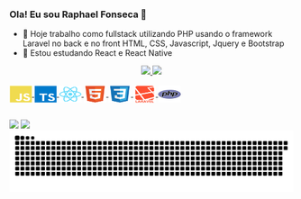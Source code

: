 ### Ola! Eu sou Raphael Fonseca 👋



- 🔭 Hoje trabalho como fullstack utilizando PHP usando o framework Laravel no back e no front HTML, CSS, Javascript, Jquery e Bootstrap
- 🌱 Estou estudando React e React Native



<div align="center">
  <a href="https://github.com/raphael123514">
  <img height="180em" src="https://github-readme-stats-raphael123514.vercel.app/api?username=raphael123514&show_icons=true&theme=dark&include_all_commits=true&count_private=true"/>
  <img height="180em" src="https://github-readme-stats-raphael123514.vercel.app/api/top-langs/?username=raphael123514&layout=compact&langs_count=7&theme=dark"/>
</div>
<div style="display: inline_block"><br>
  <img align="center" alt="Rapha-Js" height="30" width="40" src="https://raw.githubusercontent.com/devicons/devicon/master/icons/javascript/javascript-plain.svg">
  <img align="center" alt="Rapha-Ts" height="30" width="40" src="https://raw.githubusercontent.com/devicons/devicon/master/icons/typescript/typescript-plain.svg">
  <img align="center" alt="Rapha-React" height="30" width="40" src="https://raw.githubusercontent.com/devicons/devicon/master/icons/react/react-original.svg">
  <img align="center" alt="Rapha-HTML" height="30" width="40" src="https://raw.githubusercontent.com/devicons/devicon/master/icons/html5/html5-original.svg">
  <img align="center" alt="Rapha-CSS" height="30" width="40" src="https://raw.githubusercontent.com/devicons/devicon/master/icons/css3/css3-original.svg">
  <img align="center" alt="Rapha-laravel" height="30" width="40" src="https://github.com/devicons/devicon/blob/master/icons/laravel/laravel-plain-wordmark.svg">
  <img align="center" alt="Rapha-php" height="30" width="40" src="https://github.com/devicons/devicon/blob/master/icons/php/php-original.svg">
  
</div>
  
 ##
  
<div>
  <a href = "mailto:raphael.fonsec@hotmail.com"><img src="https://img.shields.io/badge/-Gmail-%23333?style=for-the-badge&logo=gmail&logoColor=white" target="_blank"></a>
  <a href="https://www.linkedin.com/in/raphael-fonseca-483980143/" target="_blank"><img src="https://img.shields.io/badge/-LinkedIn-%230077B5?style=for-the-badge&logo=linkedin&logoColor=white" target="_blank"></a> 
 
</div
<div>
  <picture>
  <source
    media="(prefers-color-scheme: dark)"
    srcset="https://raw.githubusercontent.com/raphael123514/raphael123514/output/github-contribution-grid-snake-dark.svg"
  />
  <source
    media="(prefers-color-scheme: light)"
    srcset="https://raw.githubusercontent.com/raphael123514/raphael123514/output/github-contribution-grid-snake.svg"
  />
  <img
    alt="github contribution grid snake animation"
    src="https://raw.githubusercontent.com/raphael123514/raphael123514/output/github-contribution-grid-snake.svg"
  />
</picture>
  
</div>


